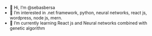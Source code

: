 - 👋 Hi, I’m @sebasbersa
- 👀 I’m interested in .net framework, python, neural networks, react js, wordpress, node js, mern.
- 🌱 I’m currently learning React js and Neural networks combined with genetic algorithm

<!---
sebasbersa/sebasbersa is a ✨ special ✨ repository because its `README.md` (this file) appears on your GitHub profile.
You can click the Preview link to take a look at your changes.
--->
